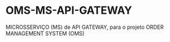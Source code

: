 # OMS-MS-API-GATEWAY
MICROSSERVIÇO (MS) de API GATEWAY, para o projeto ORDER MANAGEMENT SYSTEM (OMS)
